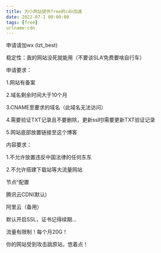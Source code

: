 ```yaml
---
title: 为小网站提供free的cdn加速
date: 2022-07-1 00:00:00
tags: [free]
urlname:cdn
---
```

申请请加wx (lzt_best)

稳定性：我的网站没死就能用（不要谈SLA‘免费要啥自行车）

申请要求：

1.网站有备案 

2.域名剩余时间大于10个月

3.CNAME至要求的域名（此域名无法访问）

4.需要验证TXT记录且不要删除，更新ss时l需要更新TXT验证记录

5.网站底部放置链接至这个博客

内容要求：

1.不允许放置违反中国法律的任何东东

2.不允许搭建下载站等大流量网站

节点^配置

腾讯云CDN(默认)

阿里云（备用）

默认开启SSL，证书记得续期...

流量有限制！每个月20G！

你的网站受到攻击跳原站，悠着点！
